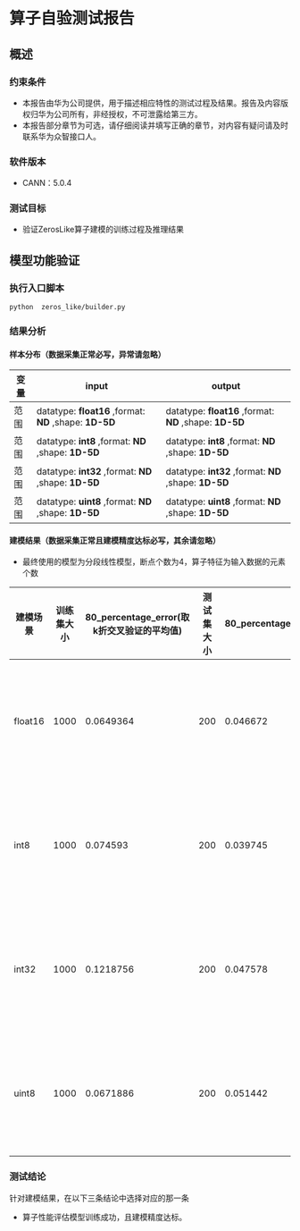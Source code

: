 # 算子自验测试报告

## 概述
### 约束条件
+ 本报告由华为公司提供，用于描述相应特性的测试过程及结果。报告及内容版权归华为公司所有，非经授权，不可泄露给第三方。
+ 本报告部分章节为可选，请仔细阅读并填写正确的章节，对内容有疑问请及时联系华为众智接口人。
### 软件版本
+ CANN：5.0.4
### 测试目标
+ 验证ZerosLike算子建模的训练过程及推理结果
## 模型功能验证
### 执行入口脚本
`python  zeros_like/builder.py`

### 结果分析
#### 样本分布（数据采集正常必写，异常请忽略）


| 变量  | input                                                   | output                                                  |
|-----|---------------------------------------------------------|---------------------------------------------------------|
| 范围  | datatype: **float16** ,format: **ND** ,shape: **1D-5D** | datatype: **float16** ,format: **ND** ,shape: **1D-5D** |
| 范围  | datatype: **int8** ,format: **ND** ,shape: **1D-5D**    | datatype: **int8** ,format: **ND** ,shape: **1D-5D**    |
| 范围  | datatype: **int32** ,format: **ND** ,shape: **1D-5D**   | datatype: **int32** ,format: **ND** ,shape: **1D-5D**   |
| 范围  | datatype: **uint8** ,format: **ND** ,shape: **1D-5D**   | datatype: **uint8** ,format: **ND** ,shape: **1D-5D**   |


#### 建模结果（数据采集正常且建模精度达标必写，其余请忽略）
+ 最终使用的模型为分段线性模型，断点个数为4，算子特征为输入数据的元素个数


| 建模场景     | 训练集大小 | 80_percentage_error(取k折交叉验证的平均值) | 测试集大小 | 80_percentage_error | 模型超参数           | 算子特征      |
|----------|-------|----------------------------------|-------|---------------------|-----------------|-----------|
| float16  | 1000  | 0.0649364                        | 200   | 0.046672            | n_break_point=4 | 输入数据的元素个数 |
| int8     | 1000  | 0.074593                         | 200   | 0.039745            | n_break_point=4 | 输入数据的元素个数 |
| int32    | 1000  | 0.1218756                        | 200   | 0.047578            | n_break_point=4 | 输入数据的元素个数 |
| uint8    | 1000  | 0.0671886                        | 200   | 0.051442            | n_break_point=4 | 输入数据的元素个数 |


### 测试结论
针对建模结果，在以下三条结论中选择对应的那一条
+ 算子性能评估模型训练成功，且建模精度达标。
